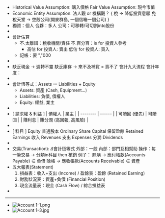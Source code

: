 
- Historical Value Assumption: 購入價格
  Fair Value Assumption: 現今市值
- Economic Entity Assumption: 法人觀 or 機構觀？
  {
  	稅 $\to$ 降低投資意願
  	免稅天堂 $\to$ 空殼公司(開麥群島, 一個信箱一個公司)
  }
- 獨資：個人
  合夥：多人
  公司：可移轉/可切割into股份
-
- 會計估算
	- 不.太離譜：稅收機關/責任
	  不.百分百：is for 投資人參考
		- 高估 for 投資人: 賣出
		  低估 for 投資人: 買入
	- 記帳：要 ","000
-
- 缺乏現金 $\to$ 週轉不靈
  缺乏庫存 $\to$ 來不及補貨 = 賣不了
  會計九大流程
  會計年度：
-
- 會計恆等式：Assets $\coloneqq$ Liabilities + Equity
	- Assets:      資產 (Cash, Equipment...)
	- Liabilities: 負債, 債權人
	- Equity:      權益, 業主
-
- [ 請求權 & 利益 ]
  | 債權人   | 業主 |
  | -------- | ------ |
  | 可贖回 (優先) | 可贖回 |
  | 賺利息         | 賺分潤 (高回報, 高風險)       |
-
- [ 科目 ]
  Equity
    普通股本 Ordinary Share Capital
    保留盈餘 Retained Earnings
  	   收入 Revenues
  	   支出 Expenses
  	   分潤 Dividends
-
- 交易(Transaction): $\Delta$會計恆等式
    外部：一般
    內部：部門互相幫助
    操作：每一筆交易 $\to$ 分類in科目 then 核銷
    例子：
  	  賒購 $\to$ 應付帳款(Accounts Payable)    $\in$ 負債
  	  賒帳 $\to$ 應收帳款(Accounts Receivable) $\in$ 資產
- 五大報表(Statement)
  1. 損益表：收入+支出      (Income)
       / 盈餘表：盈餘        (Retained Earning)
  2. 財務狀況表：資產+負債  (Financial Position)
  3. 現金流量表：現金       (Cash Flow)
       / 綜合損益表
-
- ---
- ![Account 1-1.png](Account_1-1_1676298228851_0.png)
- ![Account 1-3.jpg](Account_1-3_1676298207543_0.jpg)